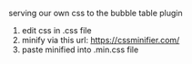 serving our own css to the bubble table plugin

1. edit css in .css file
2. minify via this url: https://cssminifier.com/
3. paste minified into .min.css file
